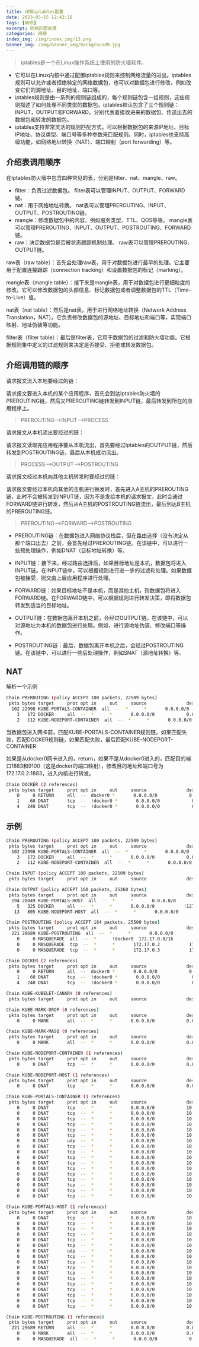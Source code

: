 ```yaml
---
title: 详解iptables配置
date: 2023-05-15 12:42:18
tags: [网络]
excerpt: 网络匹配处理
categories: 网络
index_img: /img/index_img/13.png
banner_img: /img/banner_img/background9.jpg
---
```


>iptables是一个在Linux操作系统上使用的防火墙软件。

- 它可以在Linux内核中通过配置iptables规则来控制网络流量的进出。iptables规则可以允许或者拒绝特定的网络数据包，也可以对数据包进行修改，例如改变它们的源地址、目的地址、端口等。
- iptables规则是由一系列的规则链组成的，每个规则链包含一组规则，这些规则描述了如何处理不同类型的数据包。iptables默认包含了三个规则链：INPUT，OUTPUT和FORWARD。分别代表着接收进来的数据包、传送出去的数据包和转发的数据包。
- iptables支持非常灵活的规则匹配方式，可以根据数据包的来源IP地址、目标IP地址、协议类型、端口号等多种参数来匹配规则。同时，iptables也支持高级功能，如网络地址转换（NAT）、端口映射（port forwarding）等。


## 介绍表调用顺序

在Iptables防火墙中包含四种常见的表，分别是filter、nat、mangle、raw。

- filter：负责过滤数据包。
filter表可以管理INPUT、OUTPUT、FORWARD链。
- nat：用于网络地址转换。
nat表可以管理PREROUTING、INPUT、OUTPUT、POSTROUTING链。
- mangle：修改数据包中的内容，例如服务类型、TTL、QOS等等。
mangle表可以管理PREROUTING、INPUT、OUTPUT、POSTROUTING、FORWARD链。
- raw：决定数据包是否被状态跟踪机制处理。
raw表可以管理PREROUTING、OUTPUT链。


raw表（raw table）：首先会处理raw表，用于对数据包进行最早的处理。它主要用于配置连接跟踪（connection tracking）和设置数据包的标记（marking）。

mangle表（mangle table）：接下来是mangle表，用于对数据包进行更细粒度的修改。它可以修改数据包的头部信息、标记数据包或者调整数据包的TTL（Time-to-Live）值。

nat表（nat table）：然后是nat表，用于进行网络地址转换（Network Address Translation，NAT）。它负责修改数据包的源地址、目标地址和端口等，实现端口映射、地址伪装等功能。

filter表（filter table）：最后是filter表，它用于数据包的过滤和防火墙功能。它根据规则集中定义的过滤规则来决定是否接受、拒绝或转发数据包。


## 介绍调用链的顺序


请求报文流入本地要经过的链：

请求报文要进入本机的某个应用程序，首先会到达Iptables防火墙的PREROUTING链，然后又PREROUTING链转发到INPUT链，最后转发到所在的应用程序上。
>PREROUTING—>INPUT—>PROCESS


请求报文从本机流出要经过的链：

请求报文读取完应用程序要从本机流出，首先要经过Iptables的OUTPUT链，然后转发到POSTROUTING链，最后从本机成功流出。
>PROCESS—>OUTPUT—>POSTROUTING

请求报文经过本机向其他主机转发时要经过的链：

请求报文要经过本机向其他的主机进行换发时，首先进入A主机的PREROUTING链，此时不会被转发到INPUT链，因为不是发给本机的请求报文，此时会通过FORWARD链进行转发，然后从A主机的POSTROUTING链流出，最后到达B主机的PREROUTING链。
>PREROUTING—>FORWARD—>POSTROUTING



- PREROUTING链：在数据包进入网络协议栈后，但在路由选择（没有决定从那个端口出去）之前，会首先经过PREROUTING链。在该链中，可以进行一些预处理操作，例如DNAT（目标地址转换）等。

- INPUT链：接下来，经过路由选择后，如果目标地址是本机，数据包将进入INPUT链。在INPUT链中，可以根据规则进行进一步的过滤和处理。如果数据包被接受，则交由上层应用程序进行处理。

- FORWARD链：如果目标地址不是本机，而是其他主机，则数据包将进入FORWARD链。在FORWARD链中，可以根据规则进行转发决策，即将数据包转发到适当的目标地址。

- OUTPUT链：在数据包离开本机之前，会经过OUTPUT链。在该链中，可以对源地址为本机的数据包进行处理。例如，进行源地址伪装、修改端口等操作。

- POSTROUTING链：最后，数据包离开本机之后，会经过POSTROUTING链。在该链中，可以进行一些后处理操作，例如SNAT（源地址转换）等。

## NAT


解析一个示例
```bash
Chain PREROUTING (policy ACCEPT 100 packets, 22509 bytes)
 pkts bytes target     prot opt in     out     source               destination         
  102 22998 KUBE-PORTALS-CONTAINER  all  --  *      *       0.0.0.0/0            0.0.0.0/0            /* handle ClusterIPs; NOTE: this must be before the NodePort rules */
    3   172 DOCKER     all  --  *      *       0.0.0.0/0            0.0.0.0/0            ADDRTYPE match dst-type LOCAL
    2   112 KUBE-NODEPORT-CONTAINER  all  --  *      *       0.0.0.0/0            0.0.0.0/0            ADDRTYPE match dst-type LOCAL /* handle service NodePorts; NOTE: this must be the last rule in the chain */
```


当数据包进入网卡前，匹配KUBE-PORTALS-CONTAINER规则链，如果匹配失败，匹配DOCKER规则链，如果匹配失败，最后匹配KUBE-NODEPORT-CONTAINER


如果是从docker0网卡进入的，return，如果不是从docker0进入的，匹配目的端口1883和9100（这是docker的端口映射），修改目的地址和端口号为172.17.0.2:1883，进入内核进行转发。

```bash
Chain DOCKER (2 references)
 pkts bytes target     prot opt in     out     source               destination         
    0     0 RETURN     all  --  docker0 *       0.0.0.0/0            0.0.0.0/0           
    1    60 DNAT       tcp  --  !docker0 *       0.0.0.0/0            0.0.0.0/0            tcp dpt:1883 to:172.17.0.2:1883
    4   240 DNAT       tcp  --  !docker0 *       0.0.0.0/0            0.0.0.0/0            tcp dpt:9100 to:172.17.0.3:9100
```



## 示例

```bash
Chain PREROUTING (policy ACCEPT 100 packets, 22509 bytes)
 pkts bytes target     prot opt in     out     source               destination         
  102 22998 KUBE-PORTALS-CONTAINER  all  --  *      *       0.0.0.0/0            0.0.0.0/0            /* handle ClusterIPs; NOTE: this must be before the NodePort rules */
    3   172 DOCKER     all  --  *      *       0.0.0.0/0            0.0.0.0/0            ADDRTYPE match dst-type LOCAL
    2   112 KUBE-NODEPORT-CONTAINER  all  --  *      *       0.0.0.0/0            0.0.0.0/0            ADDRTYPE match dst-type LOCAL /* handle service NodePorts; NOTE: this must be the last rule in the chain */

Chain INPUT (policy ACCEPT 100 packets, 22509 bytes)
 pkts bytes target     prot opt in     out     source               destination         

Chain OUTPUT (policy ACCEPT 160 packets, 25260 bytes)
 pkts bytes target     prot opt in     out     source               destination         
  194 28049 KUBE-PORTALS-HOST  all  --  *      *       0.0.0.0/0            0.0.0.0/0            /* handle ClusterIPs; NOTE: this must be before the NodePort rules */
    5   325 DOCKER     all  --  *      *       0.0.0.0/0           !127.0.0.0/8          ADDRTYPE match dst-type LOCAL
   13   805 KUBE-NODEPORT-HOST  all  --  *      *       0.0.0.0/0            0.0.0.0/0            ADDRTYPE match dst-type LOCAL /* handle service NodePorts; NOTE: this must be the last rule in the chain */

Chain POSTROUTING (policy ACCEPT 164 packets, 25500 bytes)
 pkts bytes target     prot opt in     out     source               destination         
  221 29689 KUBE-POSTROUTING  all  --  *      *       0.0.0.0/0            0.0.0.0/0            /* kubernetes postrouting rules */
    0     0 MASQUERADE  all  --  *      !docker0  172.17.0.0/16        0.0.0.0/0           
    0     0 MASQUERADE  tcp  --  *      *       172.17.0.2           172.17.0.2           tcp dpt:1883
    0     0 MASQUERADE  tcp  --  *      *       172.17.0.3           172.17.0.3           tcp dpt:9100

Chain DOCKER (2 references)
 pkts bytes target     prot opt in     out     source               destination         
    0     0 RETURN     all  --  docker0 *       0.0.0.0/0            0.0.0.0/0           
    1    60 DNAT       tcp  --  !docker0 *       0.0.0.0/0            0.0.0.0/0            tcp dpt:1883 to:172.17.0.2:1883
    4   240 DNAT       tcp  --  !docker0 *       0.0.0.0/0            0.0.0.0/0            tcp dpt:9100 to:172.17.0.3:9100

Chain KUBE-KUBELET-CANARY (0 references)
 pkts bytes target     prot opt in     out     source               destination         

Chain KUBE-MARK-DROP (0 references)
 pkts bytes target     prot opt in     out     source               destination         
    0     0 MARK       all  --  *      *       0.0.0.0/0            0.0.0.0/0            MARK or 0x8000

Chain KUBE-MARK-MASQ (0 references)
 pkts bytes target     prot opt in     out     source               destination         
    0     0 MARK       all  --  *      *       0.0.0.0/0            0.0.0.0/0            MARK or 0x4000

Chain KUBE-NODEPORT-CONTAINER (1 references)
 pkts bytes target     prot opt in     out     source               destination         
    0     0 DNAT       tcp  --  *      *       0.0.0.0/0            0.0.0.0/0            /* kube-system/kube-state-metrics:kube-state-metrics */ tcp dpt:30080 to:169.254.96.16:39777

Chain KUBE-NODEPORT-HOST (1 references)
 pkts bytes target     prot opt in     out     source               destination         
    0     0 DNAT       tcp  --  *      *       0.0.0.0/0            0.0.0.0/0            /* kube-system/kube-state-metrics:kube-state-metrics */ tcp dpt:30080 to:169.254.96.16:39777

Chain KUBE-PORTALS-CONTAINER (1 references)
 pkts bytes target     prot opt in     out     source               destination         
    0     0 DNAT       tcp  --  *      *       0.0.0.0/0            10.104.107.149       /* default/hostname-lb-svc:http-0 */ tcp dpt:12345 to:169.254.96.16:36821
    0     0 DNAT       tcp  --  *      *       0.0.0.0/0            10.110.93.31         /* default/hostname-svc:http-0 */ tcp dpt:12344 to:169.254.96.16:45602
    0     0 DNAT       tcp  --  *      *       0.0.0.0/0            10.109.93.22         /* default/ws-svc:http-0 */ tcp dpt:12348 to:169.254.96.16:37345
    0     0 DNAT       tcp  --  *      *       0.0.0.0/0            10.101.162.238       /* kube-system/metrics-server:https */ tcp dpt:443 to:169.254.96.16:41951
    0     0 DNAT       tcp  --  *      *       0.0.0.0/0            10.99.63.33          /* default/nginx-service */ tcp dpt:80 to:169.254.96.16:41331
    0     0 DNAT       tcp  --  *      *       0.0.0.0/0            10.101.6.91          /* default/tcp-echo-service:tcp-0 */ tcp dpt:2701 to:169.254.96.16:39180
    0     0 DNAT       udp  --  *      *       0.0.0.0/0            10.96.0.10           /* kube-system/kube-dns:dns */ udp dpt:53 to:169.254.96.16:42241
    0     0 DNAT       tcp  --  *      *       0.0.0.0/0            10.96.0.10           /* kube-system/kube-dns:dns-tcp */ tcp dpt:53 to:169.254.96.16:38960
    0     0 DNAT       tcp  --  *      *       0.0.0.0/0            10.96.0.10           /* kube-system/kube-dns:metrics */ tcp dpt:9153 to:169.254.96.16:33295
    0     0 DNAT       tcp  --  *      *       0.0.0.0/0            10.105.146.234       /* kube-system/kube-state-metrics:kube-state-metrics */ tcp dpt:8080 to:169.254.96.16:39777
    0     0 DNAT       tcp  --  *      *       0.0.0.0/0            10.99.208.150        /* kubeedge/cloudcore:cloudhub */ tcp dpt:10000 to:169.254.96.16:36576
    0     0 DNAT       tcp  --  *      *       0.0.0.0/0            10.99.208.150        /* kubeedge/cloudcore:cloudhub-quic */ tcp dpt:10001 to:169.254.96.16:37313
    0     0 DNAT       tcp  --  *      *       0.0.0.0/0            10.99.208.150        /* kubeedge/cloudcore:cloudhub-https */ tcp dpt:10002 to:169.254.96.16:38559
    0     0 DNAT       tcp  --  *      *       0.0.0.0/0            10.99.208.150        /* kubeedge/cloudcore:cloudstream */ tcp dpt:10003 to:169.254.96.16:43565
    0     0 DNAT       tcp  --  *      *       0.0.0.0/0            10.99.208.150        /* kubeedge/cloudcore:tunnelport */ tcp dpt:10004 to:169.254.96.16:38010
    0     0 DNAT       tcp  --  *      *       0.0.0.0/0            10.106.201.46        /* default/nginx-https:http */ tcp dpt:80 to:169.254.96.16:41972
    0     0 DNAT       tcp  --  *      *       0.0.0.0/0            10.106.201.46        /* default/nginx-https:https */ tcp dpt:443 to:169.254.96.16:43127

Chain KUBE-PORTALS-HOST (1 references)
 pkts bytes target     prot opt in     out     source               destination         
    0     0 DNAT       tcp  --  *      *       0.0.0.0/0            10.104.107.149       /* default/hostname-lb-svc:http-0 */ tcp dpt:12345 to:169.254.96.16:36821
    0     0 DNAT       tcp  --  *      *       0.0.0.0/0            10.110.93.31         /* default/hostname-svc:http-0 */ tcp dpt:12344 to:169.254.96.16:45602
    0     0 DNAT       tcp  --  *      *       0.0.0.0/0            10.109.93.22         /* default/ws-svc:http-0 */ tcp dpt:12348 to:169.254.96.16:37345
    0     0 DNAT       tcp  --  *      *       0.0.0.0/0            10.101.162.238       /* kube-system/metrics-server:https */ tcp dpt:443 to:169.254.96.16:41951
    0     0 DNAT       tcp  --  *      *       0.0.0.0/0            10.99.63.33          /* default/nginx-service */ tcp dpt:80 to:169.254.96.16:41331
    0     0 DNAT       tcp  --  *      *       0.0.0.0/0            10.101.6.91          /* default/tcp-echo-service:tcp-0 */ tcp dpt:2701 to:169.254.96.16:39180
    0     0 DNAT       udp  --  *      *       0.0.0.0/0            10.96.0.10           /* kube-system/kube-dns:dns */ udp dpt:53 to:169.254.96.16:42241
    0     0 DNAT       tcp  --  *      *       0.0.0.0/0            10.96.0.10           /* kube-system/kube-dns:dns-tcp */ tcp dpt:53 to:169.254.96.16:38960
    0     0 DNAT       tcp  --  *      *       0.0.0.0/0            10.96.0.10           /* kube-system/kube-dns:metrics */ tcp dpt:9153 to:169.254.96.16:33295
    0     0 DNAT       tcp  --  *      *       0.0.0.0/0            10.105.146.234       /* kube-system/kube-state-metrics:kube-state-metrics */ tcp dpt:8080 to:169.254.96.16:39777
    0     0 DNAT       tcp  --  *      *       0.0.0.0/0            10.99.208.150        /* kubeedge/cloudcore:cloudhub */ tcp dpt:10000 to:169.254.96.16:36576
    0     0 DNAT       tcp  --  *      *       0.0.0.0/0            10.99.208.150        /* kubeedge/cloudcore:cloudhub-quic */ tcp dpt:10001 to:169.254.96.16:37313
    0     0 DNAT       tcp  --  *      *       0.0.0.0/0            10.99.208.150        /* kubeedge/cloudcore:cloudhub-https */ tcp dpt:10002 to:169.254.96.16:38559
    0     0 DNAT       tcp  --  *      *       0.0.0.0/0            10.99.208.150        /* kubeedge/cloudcore:cloudstream */ tcp dpt:10003 to:169.254.96.16:43565
    0     0 DNAT       tcp  --  *      *       0.0.0.0/0            10.99.208.150        /* kubeedge/cloudcore:tunnelport */ tcp dpt:10004 to:169.254.96.16:38010
    0     0 DNAT       tcp  --  *      *       0.0.0.0/0            10.106.201.46        /* default/nginx-https:http */ tcp dpt:80 to:169.254.96.16:41972
    0     0 DNAT       tcp  --  *      *       0.0.0.0/0            10.106.201.46        /* default/nginx-https:https */ tcp dpt:443 to:169.254.96.16:43127

Chain KUBE-POSTROUTING (1 references)
 pkts bytes target     prot opt in     out     source               destination         
  221 29689 RETURN     all  --  *      *       0.0.0.0/0            0.0.0.0/0            mark match ! 0x4000/0x4000
    0     0 MARK       all  --  *      *       0.0.0.0/0            0.0.0.0/0            MARK xor 0x4000
    0     0 MASQUERADE  all  --  *      *       0.0.0.0/0            0.0.0.0/0            /* kubernetes service traffic requiring SNAT */
```